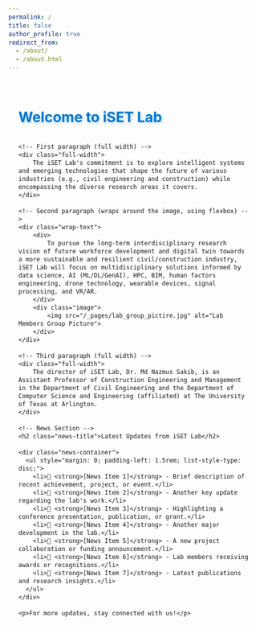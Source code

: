 ```yaml
---
permalink: /
title: false
author_profile: true
redirect_from:
  - /about/
  - /about.html
---
```


<style>
/* --- CONTAINER STYLING --- */
.container {
    max-width: 900px;
    margin: 0 auto;
    padding: 20px;
}

/* --- HEADER & NEWS TITLE STYLES WITH EFFECTS --- */
h1 {
    color: #0077cc; /* Blue color */
    font-size: 28px;
    font-weight: bold;
    text-shadow: 2px 2px 5px rgba(0, 119, 204, 0.3); /* Subtle glow effect */
    position: relative;
    display: inline-block;
    transition: all 0.3s ease-in-out;
}

h1:hover {
    color: #0055aa;
    text-shadow: 4px 4px 8px rgba(0, 119, 204, 0.5);
    transform: scale(1.05); /* Slight zoom effect */
}

/* --- NEWS TITLE WITH UNDERLINE --- */
.news-title {
    color: #0077cc;
    font-size: 24px;
    font-weight: bold;
    position: relative;
}

.news-title::after {
    content: "";
    display: block;
    width: 100%;
    height: 2px;
    background-color: #0077cc;
    margin-top: 5px;
}

/* --- FLEX CONTAINER FOR IMAGE + TEXT --- */
.wrap-text {
    display: flex;
    align-items: flex-start;
    gap: 20px; /* Space between text and image */
    text-align: justify;
}

/* --- IMAGE STYLES --- */
.image {
    flex: 0 0 250px; /* Keeps image width fixed while maintaining height */
}

.image img {
    width: 100%;
    height: auto;
    border-radius: 5px;
    display: block;
}

/* --- PARAGRAPH STYLES --- */
.full-width {
    width: 100%;
    display: block;
    text-align: justify;
}

/* --- NEWS SECTION STYLES --- */
.news-container {
    max-height: 200px;
    overflow-y: auto;
    border: 1px solid #ddd;
    padding: 15px;
    border-radius: 5px;
    background-color: #f9f9f9;
}

/* --- RESPONSIVE LAYOUT FOR SMALL SCREENS --- */
@media (max-width: 768px) {
    .wrap-text {
        flex-direction: column;
    }

    .image {
        width: 100%;
        text-align: center;
    }
}
</style>

<div class="container">
    <h1>Welcome to iSET Lab</h1>
    
    <!-- First paragraph (full width) -->
    <div class="full-width">
        The iSET Lab's commitment is to explore intelligent systems and emerging technologies that shape the future of various industries (e.g., civil engineering and construction) while encompassing the diverse research areas it covers.
    </div>

    <!-- Second paragraph (wraps around the image, using flexbox) -->
    <div class="wrap-text">
        <div>
            To pursue the long-term interdisciplinary research vision of future workforce development and digital twin towards a more sustainable and resilient civil/construction industry, iSET Lab will focus on multidisciplinary solutions informed by data science, AI (ML/DL/GenAI), HPC, BIM, human factors engineering, drone technology, wearable devices, signal processing, and VR/AR.
        </div>
        <div class="image">
            <img src="/_pages/lab_group_pictire.jpg" alt="Lab Members Group Picture">
        </div>
    </div>

    <!-- Third paragraph (full width) -->
    <div class="full-width">
        The director of iSET Lab, Dr. Md Nazmus Sakib, is an Assistant Professor of Construction Engineering and Management in the Department of Civil Engineering and the Department of Computer Science and Engineering (affiliated) at The University of Texas at Arlington.
    </div>

    <!-- News Section -->
    <h2 class="news-title">Latest Updates from iSET Lab</h2>
    
    <div class="news-container">
      <ul style="margin: 0; padding-left: 1.5rem; list-style-type: disc;">
        <li>📢 <strong>[News Item 1]</strong> - Brief description of recent achievement, project, or event.</li>
        <li>📢 <strong>[News Item 2]</strong> - Another key update regarding the lab's work.</li>
        <li>📢 <strong>[News Item 3]</strong> - Highlighting a conference presentation, publication, or grant.</li>
        <li>📢 <strong>[News Item 4]</strong> - Another major development in the lab.</li>
        <li>📢 <strong>[News Item 5]</strong> - A new project collaboration or funding announcement.</li>
        <li>📢 <strong>[News Item 6]</strong> - Lab members receiving awards or recognitions.</li>
        <li>📢 <strong>[News Item 7]</strong> - Latest publications and research insights.</li>
      </ul>
    </div>

    <p>For more updates, stay connected with us!</p>
</div>
